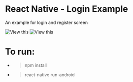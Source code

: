 # React Native - Login Example
An example for login and register screen 

![View this](https://github.com/juniorabranches/imgsBlog/blob/master/ReactNative-LoginExample/Screenshot_2017-10-04-10-11-24.png?raw=true)
![View this](https://github.com/juniorabranches/imgsBlog/blob/master/ReactNative-LoginExample/Screenshot_2017-10-04-10-11-29.png?raw=true)

# To run:
* > npm install
* > react-native run-android
